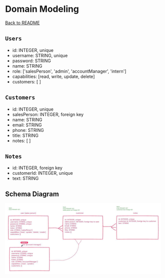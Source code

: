 # Domain Modeling

[Back to README](../README.md)

## `Users`

* id: INTEGER, unique
* username: STRING, unique
* password: STRING
* name: STRING
* role: ['salesPerson', 'admin', 'accountManager', 'intern']
* capabilities: [read, write, update, delete]
* customers: [ ]

## `Customers`

* id: INTEGER, unique
* salesPerson: INTEGER, foreign key
* name: STRING
* email: STRING
* phone: STRING
* title: STRING
* notes: [ ]

## `Notes`

* id: INTEGER, foreign key
* customerId: INTEGER, unique
* text: STRING

## Schema Diagram

![Schema diagram](../assets/UML2.JPG)
